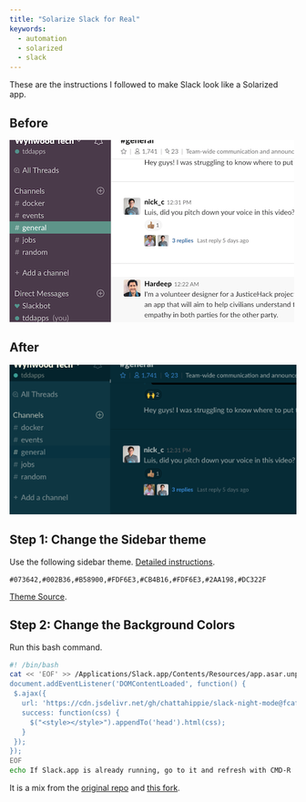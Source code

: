 ```yaml
---
title: "Solarize Slack for Real"
keywords:
  - automation
  - solarized
  - slack
---
```


These are the instructions I followed to make Slack look like a Solarized app.  

## Before  
![Before](/images/solarize-slack/before.png)  

## After  
![After](/images/solarize-slack/after.png)  

## Step 1: Change the Sidebar theme  

Use the following sidebar theme. [Detailed instructions](https://trevmex.com/post/94769857233/solarized-dark-for-slack).  

```
#073642,#002B36,#B58900,#FDF6E3,#CB4B16,#FDF6E3,#2AA198,#DC322F
```

[Theme Source](https://gist.github.com/mgreensmith/098897288f580b964ef8).  


## Step 2: Change the Background Colors  

Run this bash command.  

```bash
#! /bin/bash
cat << 'EOF' >> /Applications/Slack.app/Contents/Resources/app.asar.unpacked/src/static/ssb-interop.js
document.addEventListener('DOMContentLoaded', function() {
 $.ajax({
   url: 'https://cdn.jsdelivr.net/gh/chattahippie/slack-night-mode@fcafbca8be2a720410c6b3988f280fa09ef8fca0/css/raw/variants/solarized-dark.css',
   success: function(css) {
     $("<style></style>").appendTo('head').html(css);
   }
 });
});
EOF
echo If Slack.app is already running, go to it and refresh with CMD-R
```

It is a mix from the [original repo](https://github.com/nakedsushi/solarized-slack) and [this fork](https://github.com/chattahippie/solarized-slack).  
